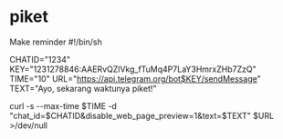 # piket
Make reminder
#!/bin/sh

CHATID="1234"
KEY="1231278846:AAERvQZlVkg_fTuMq4P7LaY3HmrxZHb7ZzQ"
TIME="10"
URL="https://api.telegram.org/bot$KEY/sendMessage"
TEXT="Ayo, sekarang waktunya piket!"

curl -s --max-time $TIME -d "chat_id=$CHATID&disable_web_page_preview=1&text=$TEXT" $URL >/dev/null
